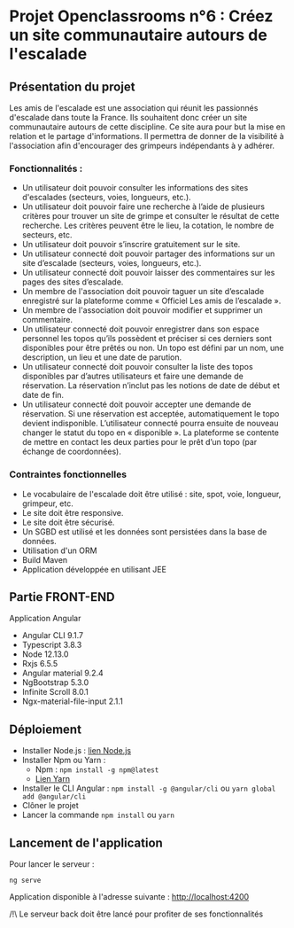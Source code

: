 # Projet Openclassrooms n°6 : Créez un site communautaire autours de l'escalade

## Présentation du projet

Les amis de l'escalade est une association qui réunit les passionnés d'escalade dans toute la France. 
Ils souhaitent donc créer un site communautaire autours de cette discipline. Ce site aura pour but la mise en
relation et le partage d'informations. Il permettra de donner de la visibilité à l'association afin d'encourager des 
grimpeurs indépendants à y adhérer. 

### Fonctionnalités : 

* Un utilisateur doit pouvoir consulter les informations des sites d'escalades (secteurs, voies, longueurs, etc.).
* Un utilisateur doit pouvoir faire une recherche à l’aide de plusieurs critères pour trouver un site de grimpe et 
  consulter le résultat de cette recherche. Les critères peuvent être le lieu, la cotation, le nombre de
  secteurs, etc.
* Un utilisateur doit pouvoir s’inscrire gratuitement sur le site.
* Un utilisateur connecté doit pouvoir partager des informations sur un site d’escalade (secteurs, voies, longueurs, etc.).
* Un utilisateur connecté doit pouvoir laisser des commentaires sur les pages des sites d’escalade.
* Un membre de l'association doit pouvoir taguer un site d’escalade enregistré sur la plateforme comme
 « Officiel Les amis de l’escalade ».
 * Un membre de l'association doit pouvoir modifier et supprimer un commentaire.
 * Un utilisateur connecté doit pouvoir enregistrer dans son espace personnel les topos qu’ils possèdent et préciser 
 si ces derniers sont disponibles pour être prêtés ou non. Un topo est défini par un nom, une description, un lieu et 
 une date de parution.
 * Un utilisateur connecté doit pouvoir consulter la liste des topos disponibles par d’autres utilisateurs et faire une 
 demande de réservation. La réservation n’inclut pas les notions de date de début et date de fin.
* Un utilisateur connecté doit pouvoir accepter une demande de réservation. Si une réservation est acceptée, 
automatiquement le topo devient indisponible. L’utilisateur connecté pourra ensuite de nouveau changer le statut du 
topo en « disponible ». La plateforme se contente de mettre en contact les deux parties pour le prêt d’un topo 
(par échange de coordonnées).

### Contraintes fonctionnelles

* Le vocabulaire de l'escalade doit être utilisé : site, spot, voie, longueur, grimpeur, etc.
* Le site doit être responsive.
* Le site doit être sécurisé.
* Un SGBD est utilisé et les données sont persistées dans la base de données. 
* Utilisation d'un ORM
* Build Maven
* Application développée en utilisant JEE

## Partie FRONT-END
Application Angular

* Angular CLI 9.1.7
* Typescript 3.8.3
* Node 12.13.0
* Rxjs 6.5.5
* Angular material 9.2.4
* NgBootstrap 5.3.0
* Infinite Scroll 8.0.1
* Ngx-material-file-input 2.1.1

## Déploiement

* Installer Node.js : [lien Node.js](https://nodejs.org/en/download/)
* Installer Npm ou Yarn : 
    - Npm : `npm install -g npm@latest`
    - [Lien Yarn](https://classic.yarnpkg.com/fr/docs/install/)
* Installer le CLI Angular : `npm install -g @angular/cli` ou `yarn global add @angular/cli`
* Clôner le projet
* Lancer la commande `npm install` ou `yarn`

## Lancement de l'application
    
Pour lancer le serveur :

    ng serve
    
Application disponible à l'adresse suivante : [http://localhost:4200](http://localhost:4200)

/!\ Le serveur back doit être lancé pour profiter de ses fonctionnalités
